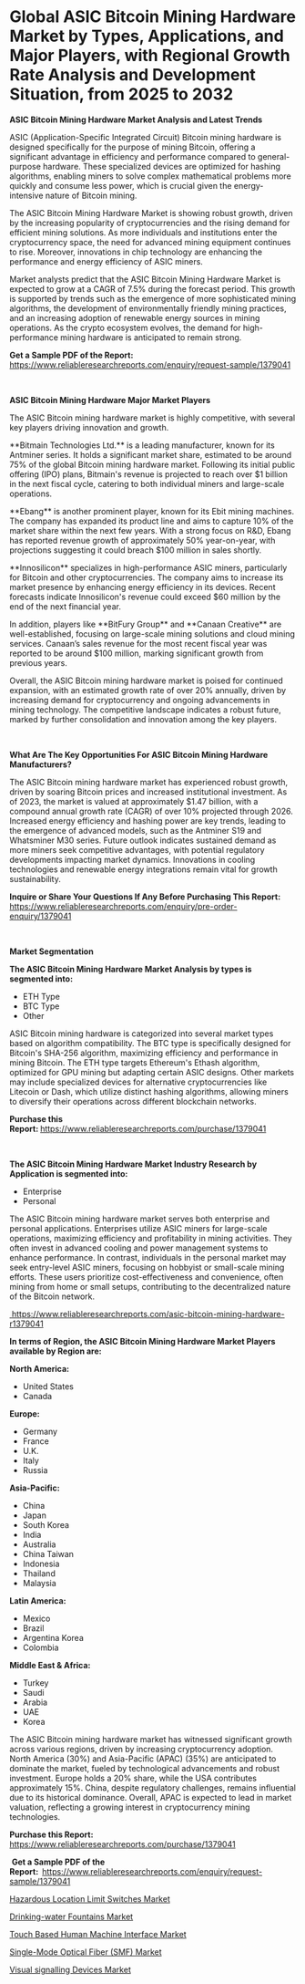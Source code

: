 <p><h1>Global ASIC Bitcoin Mining Hardware Market by Types, Applications, and Major Players, with Regional Growth Rate Analysis and Development Situation, from 2025 to 2032</h1></p><p><strong>ASIC Bitcoin Mining Hardware Market Analysis and Latest Trends</strong></p>
<p><p>ASIC (Application-Specific Integrated Circuit) Bitcoin mining hardware is designed specifically for the purpose of mining Bitcoin, offering a significant advantage in efficiency and performance compared to general-purpose hardware. These specialized devices are optimized for hashing algorithms, enabling miners to solve complex mathematical problems more quickly and consume less power, which is crucial given the energy-intensive nature of Bitcoin mining.</p><p>The ASIC Bitcoin Mining Hardware Market is showing robust growth, driven by the increasing popularity of cryptocurrencies and the rising demand for efficient mining solutions. As more individuals and institutions enter the cryptocurrency space, the need for advanced mining equipment continues to rise. Moreover, innovations in chip technology are enhancing the performance and energy efficiency of ASIC miners.</p><p>Market analysts predict that the ASIC Bitcoin Mining Hardware Market is expected to grow at a CAGR of 7.5% during the forecast period. This growth is supported by trends such as the emergence of more sophisticated mining algorithms, the development of environmentally friendly mining practices, and an increasing adoption of renewable energy sources in mining operations. As the crypto ecosystem evolves, the demand for high-performance mining hardware is anticipated to remain strong.</p></p>
<p><strong>Get a Sample PDF of the Report:&nbsp;</strong> <a href="https://www.reliableresearchreports.com/enquiry/request-sample/1379041?utm_campaign=16&utm_medium=2&utm_source=Github&utm_content=ia&utm_term=24022025&utm_id=asic-bitcoin-mining-hardware">https://www.reliableresearchreports.com/enquiry/request-sample/1379041</a></p>
<p>&nbsp;</p>
<p><strong>ASIC Bitcoin Mining Hardware Major Market Players</strong></p>
<p><p>The ASIC Bitcoin mining hardware market is highly competitive, with several key players driving innovation and growth. </p><p>**Bitmain Technologies Ltd.** is a leading manufacturer, known for its Antminer series. It holds a significant market share, estimated to be around 75% of the global Bitcoin mining hardware market. Following its initial public offering (IPO) plans, Bitmain's revenue is projected to reach over $1 billion in the next fiscal cycle, catering to both individual miners and large-scale operations.</p><p>**Ebang** is another prominent player, known for its Ebit mining machines. The company has expanded its product line and aims to capture 10% of the market share within the next few years. With a strong focus on R&D, Ebang has reported revenue growth of approximately 50% year-on-year, with projections suggesting it could breach $100 million in sales shortly.</p><p>**Innosilicon** specializes in high-performance ASIC miners, particularly for Bitcoin and other cryptocurrencies. The company aims to increase its market presence by enhancing energy efficiency in its devices. Recent forecasts indicate Innosilicon's revenue could exceed $60 million by the end of the next financial year.</p><p>In addition, players like **BitFury Group** and **Canaan Creative** are well-established, focusing on large-scale mining solutions and cloud mining services. Canaan’s sales revenue for the most recent fiscal year was reported to be around $100 million, marking significant growth from previous years.</p><p>Overall, the ASIC Bitcoin mining hardware market is poised for continued expansion, with an estimated growth rate of over 20% annually, driven by increasing demand for cryptocurrency and ongoing advancements in mining technology. The competitive landscape indicates a robust future, marked by further consolidation and innovation among the key players.</p></p>
<p>&nbsp;</p>
<p><strong>What Are The Key Opportunities For ASIC Bitcoin Mining Hardware Manufacturers?</strong></p>
<p><p>The ASIC Bitcoin mining hardware market has experienced robust growth, driven by soaring Bitcoin prices and increased institutional investment. As of 2023, the market is valued at approximately $1.47 billion, with a compound annual growth rate (CAGR) of over 10% projected through 2026. Increased energy efficiency and hashing power are key trends, leading to the emergence of advanced models, such as the Antminer S19 and Whatsminer M30 series. Future outlook indicates sustained demand as more miners seek competitive advantages, with potential regulatory developments impacting market dynamics. Innovations in cooling technologies and renewable energy integrations remain vital for growth sustainability.</p></p>
<p><strong>Inquire or Share Your Questions If Any Before Purchasing This Report:</strong> <a href="https://www.reliableresearchreports.com/enquiry/pre-order-enquiry/1379041?utm_campaign=16&utm_medium=2&utm_source=Github&utm_content=ia&utm_term=24022025&utm_id=asic-bitcoin-mining-hardware">https://www.reliableresearchreports.com/enquiry/pre-order-enquiry/1379041</a></p>
<p>&nbsp;</p>
<p><strong>Market Segmentation</strong></p>
<p><strong>The ASIC Bitcoin Mining Hardware Market Analysis by types is segmented into:</strong></p>
<p><ul><li>ETH Type</li><li>BTC Type</li><li>Other</li></ul></p>
<p><p>ASIC Bitcoin mining hardware is categorized into several market types based on algorithm compatibility. The BTC type is specifically designed for Bitcoin's SHA-256 algorithm, maximizing efficiency and performance in mining Bitcoin. The ETH type targets Ethereum's Ethash algorithm, optimized for GPU mining but adapting certain ASIC designs. Other markets may include specialized devices for alternative cryptocurrencies like Litecoin or Dash, which utilize distinct hashing algorithms, allowing miners to diversify their operations across different blockchain networks.</p></p>
<p><strong>Purchase this Report:&nbsp;</strong><a href="https://www.reliableresearchreports.com/purchase/1379041?utm_campaign=16&utm_medium=2&utm_source=Github&utm_content=ia&utm_term=24022025&utm_id=asic-bitcoin-mining-hardware">https://www.reliableresearchreports.com/purchase/1379041</a></p>
<p>&nbsp;</p>
<p><strong>The ASIC Bitcoin Mining Hardware Market Industry Research by Application is segmented into:</strong></p>
<p><ul><li>Enterprise</li><li>Personal</li></ul></p>
<p><p>The ASIC Bitcoin mining hardware market serves both enterprise and personal applications. Enterprises utilize ASIC miners for large-scale operations, maximizing efficiency and profitability in mining activities. They often invest in advanced cooling and power management systems to enhance performance. In contrast, individuals in the personal market may seek entry-level ASIC miners, focusing on hobbyist or small-scale mining efforts. These users prioritize cost-effectiveness and convenience, often mining from home or small setups, contributing to the decentralized nature of the Bitcoin network.</p></p>
<p><a href="https://www.reliableresearchreports.com/asic-bitcoin-mining-hardware-r1379041?utm_campaign=16&utm_medium=2&utm_source=Github&utm_content=ia&utm_term=24022025&utm_id=asic-bitcoin-mining-hardware">&nbsp;https://www.reliableresearchreports.com/asic-bitcoin-mining-hardware-r1379041</a></p>
<p><strong>In terms of Region, the ASIC Bitcoin Mining Hardware Market Players available by Region are:</strong></p>
<p>
    <p> <strong> North America: </strong>
        <ul>
            <li>United States</li>
            <li>Canada</li>
        </ul>
        </p> 
    <p> <strong> Europe: </strong>
        <ul>
            <li>Germany</li>
            <li>France</li>
            <li>U.K.</li>
            <li>Italy</li>
            <li>Russia</li>
        </ul>
        </p> 
    <p> <strong> Asia-Pacific: </strong>
        <ul>
            <li>China</li>
            <li>Japan</li>
            <li>South Korea</li>
            <li>India</li>
            <li>Australia</li>
            <li>China Taiwan</li>
            <li>Indonesia</li>
            <li>Thailand</li>
            <li>Malaysia</li>
        </ul>
        </p> 
    <p> <strong> Latin America: </strong>
        <ul>
            <li>Mexico</li>
            <li>Brazil</li>
            <li>Argentina Korea</li>
            <li>Colombia</li>
        </ul>
        </p> 
    <p> <strong> Middle East & Africa: </strong>
        <ul>
            <li>Turkey</li>
            <li>Saudi</li>
            <li>Arabia</li>
            <li>UAE</li>
            <li>Korea</li>
        </ul>
    </p>
    </p>
<p><p>The ASIC Bitcoin mining hardware market has witnessed significant growth across various regions, driven by increasing cryptocurrency adoption. North America (30%) and Asia-Pacific (APAC) (35%) are anticipated to dominate the market, fueled by technological advancements and robust investment. Europe holds a 20% share, while the USA contributes approximately 15%. China, despite regulatory challenges, remains influential due to its historical dominance. Overall, APAC is expected to lead in market valuation, reflecting a growing interest in cryptocurrency mining technologies.</p></p>
<p><strong>Purchase this Report: </strong><a href="https://www.reliableresearchreports.com/purchase/1379041?utm_campaign=16&utm_medium=2&utm_source=Github&utm_content=ia&utm_term=24022025&utm_id=asic-bitcoin-mining-hardware">https://www.reliableresearchreports.com/purchase/1379041</a></p>
<p>&nbsp;<strong>Get a Sample PDF of the Report:&nbsp;&nbsp;</strong><a href="https://www.reliableresearchreports.com/enquiry/request-sample/1379041?utm_campaign=16&utm_medium=2&utm_source=Github&utm_content=ia&utm_term=24022025&utm_id=asic-bitcoin-mining-hardware">https://www.reliableresearchreports.com/enquiry/request-sample/1379041</a></p>
<p><strong></strong></p>
<p><p><a href="https://github.com/popupioo/Market-Research-Report-List-1/blob/main/hazardous-location-limit-switches-market.md?utm_campaign=16&utm_medium=2&utm_source=Github&utm_content=ia&utm_term=24022025&utm_id=asic-bitcoin-mining-hardware">Hazardous Location Limit Switches Market</a></p><p><a href="https://github.com/hneefdelwyn/Market-Research-Report-List-1/blob/main/drinking-water-fountains-market.md?utm_campaign=16&utm_medium=2&utm_source=Github&utm_content=ia&utm_term=24022025&utm_id=asic-bitcoin-mining-hardware">Drinking-water Fountains Market</a></p><p><a href="https://github.com/briandahm87/Market-Research-Report-List-1/blob/main/touch-based-human-machine-interface-market.md?utm_campaign=16&utm_medium=2&utm_source=Github&utm_content=ia&utm_term=24022025&utm_id=asic-bitcoin-mining-hardware">Touch Based Human Machine Interface Market</a></p><p><a href="https://github.com/felishtimoti/Market-Research-Report-List-1/blob/main/single-mode-optical-fiber-smf-market.md?utm_campaign=16&utm_medium=2&utm_source=Github&utm_content=ia&utm_term=24022025&utm_id=asic-bitcoin-mining-hardware">Single-Mode Optical Fiber (SMF) Market</a></p><p><a href="https://github.com/muhjanaidu/Market-Research-Report-List-1/blob/main/visual-signalling-devices-market.md?utm_campaign=16&utm_medium=2&utm_source=Github&utm_content=ia&utm_term=24022025&utm_id=asic-bitcoin-mining-hardware">Visual signalling Devices Market</a></p></p>